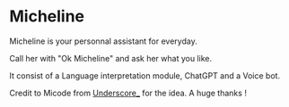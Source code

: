 # Micheline

Micheline is your personnal assistant for everyday.

Call her with "Ok Micheline" and ask her what you like.

It consist of a Language interpretation module, ChatGPT and a Voice bot.

Credit to Micode from [Underscore_](https://www.youtube.com/watch?v=_1uN7o1PpZo) for the idea. A huge thanks !
